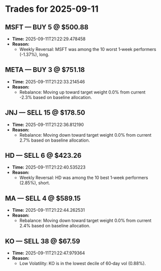 # Trades for 2025-09-11

## MSFT — BUY 5 @ $500.88
- **Time:** 2025-09-11T21:22:29.478458
- **Reason:**
  - Weekly Reversal: MSFT was among the 10 worst 1‑week performers (-1.37%), long.

## META — BUY 3 @ $751.18
- **Time:** 2025-09-11T21:22:33.214546
- **Reason:**
  - Rebalance: Moving up toward target weight 0.0% from current -2.3% based on baseline allocation.

## JNJ — SELL 15 @ $178.50
- **Time:** 2025-09-11T21:22:36.812190
- **Reason:**
  - Rebalance: Moving down toward target weight 0.0% from current 2.7% based on baseline allocation.

## HD — SELL 6 @ $423.26
- **Time:** 2025-09-11T21:22:40.535223
- **Reason:**
  - Weekly Reversal: HD was among the 10 best 1‑week performers (2.85%), short.

## MA — SELL 4 @ $589.15
- **Time:** 2025-09-11T21:22:44.262531
- **Reason:**
  - Rebalance: Moving down toward target weight 0.0% from current 2.4% based on baseline allocation.

## KO — SELL 38 @ $67.59
- **Time:** 2025-09-11T21:22:47.979364
- **Reason:**
  - Low Volatility: KO is in the lowest decile of 60‑day vol (0.88%).

